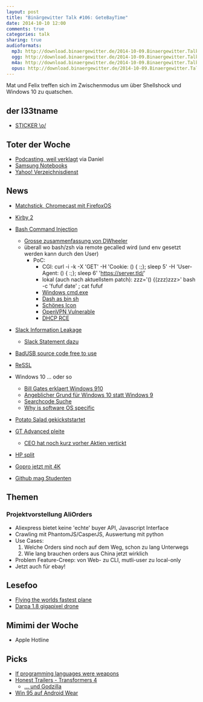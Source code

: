 ```yaml
---
layout: post
title: "Binärgewitter Talk #106: GeteBayTime"
date: 2014-10-10 12:00
comments: true
categories: talk
sharing: true
audioformats:
  mp3: http://download.binaergewitter.de/2014-10-09.Binaergewitter.Talk.106.mp3
  ogg: http://download.binaergewitter.de/2014-10-09.Binaergewitter.Talk.106.ogg
  m4a: http://download.binaergewitter.de/2014-10-09.Binaergewitter.Talk.106.m4a
  opus: http://download.binaergewitter.de/2014-10-09.Binaergewitter.Talk.106.opus
---
```

Mat und Felix treffen sich im Zwischenmodus um über Shellshock und Windows 10 zu quatschen.

## der l33tname
- [STICKER \o/](http://l33tsource.com/blog/2014/10/09/Binaergewitter-Sticker/)

## Toter der Woche
- [Podcasting, weil verklagt](http://arstechnica.com/tech-policy/2014/09/jury-finds-cbs-infringes-podcasting-patent-awards-1-3-million/) via Daniel
- [Samsung Notebooks](http://www.heise.de/newsticker/meldung/Samsung-verkauft-in-Europa-keine-Notebooks-mehr-2402460.html)
- [Yahoo! Verzeichnisdienst](http://www.heise.de/newsticker/meldung/Yahoo-kuendigt-Ende-seines-Verzeichnisdienstes-an-2404728.html)


## News

- [Matchstick, Chromecast mit FirefoxOS](https://www.kickstarter.com/projects/matchstick/matchstick-the-streaming-stick-built-on-firefox-os)
- [Kirby 2](http://getkirby.com/blog/kirby-2)
- [Bash Command Injection](http://arstechnica.com/security/2014/09/bug-in-bash-shell-creates-big-security-hole-on-anything-with-nix-in-it/)
  * [Grosse zusammenfassung von DWheeler](http://www.dwheeler.com/essays/shellshock.html)
  * überall wo bash/zsh via remote gecalled wird (und env gesetzt werden kann durch den User)
    - PoC:
      * CGI: curl -i -k -X 'GET' -H 'Cookie: () { :;}; sleep 5' -H 'User-Agent: () { :;}; sleep 6' 'https://server.tld/'
      * lokal (auch nach aktuellstem patch): zzz='() {(zzz)zzz>\' bash -c 'fufuf date'    ; cat fufuf
      * [Windows cmd.exe](https://twitter.com/FioraAeterna/status/517791046835920897)
      * [Dash as bin sh](https://wiki.ubuntu.com/DashAsBinSh)
      * [Schönes Icon](http://fedoramagazine.org/wp-content/uploads/2014/09/shellshock.png)
      * [OpenVPN Vulnerable](http://www.dwheeler.com/essays/shellshock.html)
      * [DHCP RCE](https://www.trustedsec.com/september-2014/shellshock-dhcp-rce-proof-concept/)

- [Slack Information Leakage](http://webcache.googleusercontent.com/search?q=cache:7u-bEJPVOAkJ:www.tanay.co.in/blog/wanna-know-what-product-your-competitor-working-try-slack.html+&cd=1&hl=de&ct=clnk&gl=de&client=firefox-a)
  * [Slack Statement dazu](http://slackhq.com/post/99505995605/slackandsignin)

- [BadUSB source code free to use](https://github.com/adamcaudill/Psychson)
- [ReSSL](http://www.heise.de/security/meldung/ReSSL-Der-naechste-Schritt-weg-von-OpenSSL-2408561.html)

- Windows 10 ... oder so
  * [Bill Gates erklaert Windows 910](https://lh5.googleusercontent.com/-ULOXGAt9zJc/VC6ipZd0c9I/AAAAAAAADX0/HOQVBahYMFc/w460-h396-no/win9.jpg)
  * [Angeblicher Grund für Windows 10 statt Windows 9](https://i.imgur.com/p7eQQK3.png)
  * [Searchcode Suche](https://searchcode.com/?q=if%28version%2Cstartswith%28%22windows+9%22%29)
  * [Why is software OS specific](http://arstechnica.com/information-technology/2014/10/why-is-software-os-specific/)

- [Potato Salad gekickststartet](http://kotaku.com/the-potato-salad-kickstarter-festival-actually-happened-1640680938)

- [GT Advanced pleite](http://arstechnica.com/apple/2014/10/apples-sapphire-manufacturing-partner-files-for-bankruptcy/)
  * [CEO hat noch kurz vorher Aktien vertickt](http://arstechnica.com/apple/2014/10/sapphire-company-ceo-sold-160000-in-stock-days-before-iphone-6-reveal/)

- [HP split](http://arstechnica.com/information-technology/2014/10/the-hp-split-does-half-a-dinosaur-move-twice-as-fast/)
- [Gopro jetzt mit 4K](https://www.youtube.com/watch?v=wTcNtgA6gHs)
- [Github mag Studenten](https://github.com/blog/1900-the-best-developer-tools-now-free-for-students)

## Themen

### Projektvorstellung AliOrders

- Aliexpress bietet keine 'echte' buyer API, Javascript Interface
- Crawling mit PhantomJS/CasperJS, Auswertung mit python
- Use Cases:
  1. Welche Orders sind noch auf dem Weg, schon zu lang Unterwegs
  2. Wie lang brauchen orders aus China jetzt wirklich
- Problem Feature-Creep: von Web- zu CLI, mutli-user zu local-only
- Jetzt auch für ebay!

## Lesefoo
- [Flying the worlds fastest plane](http://www.sbnation.com/2014/3/7/5447310/sr-71-blackbird-pilot-interview)
- [Darpa 1.8 gigapixel drone](http://www.theverge.com/2013/2/1/3940898/darpa-gigapixel-drone-surveillance-camera-revealed)

## Mimimi der Woche
- Apple Hotline

## Picks
- [If programming languages were weapons](http://bjorn.tipling.com/if-programming-languages-were-weapons)
- [Honest Trailers - Transformers 4](https://www.youtube.com/watch?v=Zz5vEfa7UvI)
  * [... und Godzilla](https://www.youtube.com/watch?v=LOyVy7CTUJE&list=PL86F4D497FD3CACCE&index=3)
- [Win 95 auf Android Wear](http://arstechnica.com/gadgets/2014/10/make-your-smartwatch-even-less-useful-by-installing-windows-95/)
